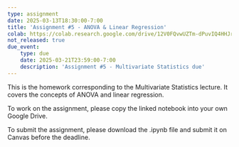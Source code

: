 ```yaml
---
type: assignment
date: 2025-03-13T18:30:00-7:00
title: 'Assignment #5 - ANOVA & Linear Regression'
colab: https://colab.research.google.com/drive/12V0FQvwUZTm-dPuvIQ4HHJrQjrG7PQYk?usp=sharing
not_released: true
due_event: 
    type: due
    date: 2025-03-21T23:59:00-7:00
    description: 'Assignment #5 - Multivariate Statistics due'
---
```

This is the homework corresponding to the Multivariate Statistics lecture. It covers the concepts of ANOVA and linear regression.

To work on the assignment, please copy the linked notebook into your own Google Drive. 

To submit the assignment, please download the .ipynb file and submit it on Canvas before the deadline.
